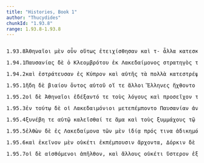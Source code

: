 ```yaml
---
title: "Histories, Book 1"
author: "Thucydides"
chunkId: "1.93.8"
range: 1.93.8-1.93.8
---
```


<pre class="greek prose syntax" data-urn="urn:cts:greekLit:tlg0003.tlg001"><p><span class="subdoc" data-subdoc="1.93.8">1.93.8</span><span class="sentence"><span class=" nominative" data-flags="n-p---mn-" data-head="6" data-id="1" data-lemma="Ἀθηναῖος">Ἀθηναῖοι </span><span class=" " data-def="indeed, of a truth, but, indeed" data-flags="d--------" data-head="6" data-id="2" data-lemma="μέν">μὲν </span><span class=" " data-def="certainly, in fact, really, really" data-flags="d--------" data-head="6" data-id="3" data-lemma="οὖν">οὖν </span><span class=" " data-def="in this way, manner, so, thus, thus, as follows" data-flags="d--------" data-head="5" data-id="4" data-lemma="οὕτως">οὕτως </span><span class="verb " data-def="build a wall, build, they built them" data-flags="v3paip---" data-head="6" data-id="5" data-lemma="τειχίζω">ἐτειχίσθησαν </span><span class=" " data-flags="c--------" data-head="0" data-id="6" data-lemma="καί">καὶ </span><span class=" accusative" data-flags="l-p---na-" data-head="8" data-id="7" data-lemma="ὁ">τ- </span><span class=" accusative" data-flags="p-p---na-" data-head="9" data-id="8" data-lemma="ἄλλος">ἆλλα </span><span class="verb " data-def="equip, furnish fully with, with, furnish, equip fully" data-flags="v3piie---" data-head="6" data-id="9" data-lemma="κατασκευάζω">κατεσκευάζοντο </span><span class=" " data-def="straight, direct, the vertical, by the straight road" data-flags="d--------" data-head="9" data-id="10" data-lemma="εὐθύς">εὐθὺς </span><span class=" " data-def="mip, miti, mit, in the midst of, among, between" data-flags="r--------" data-head="10" data-id="11" data-lemma="μετά">μετὰ </span><span class=" accusative" data-flags="l-s---fa-" data-head="14" data-id="12" data-lemma="ὁ">τὴν </span><span class=" nominative" data-flags="n-s---mn-" data-head="14" data-id="13" data-lemma="Μήδων">Μήδων </span><span class=" accusative" data-def="retiring, retreat, place, means of retreat" data-flags="n-s---fa-" data-head="11" data-id="14" data-lemma="ἀναχώρησις">ἀναχώρησιν</span><span class=" " data-flags="u--------" data-head="0" data-id="15" data-lemma=".">. </span></span></p><p><span class="subdoc" data-subdoc="1.94.1">1.94.1</span><span class="sentence"><span class=" nominative" data-flags="n-s---mn-" data-head="10" data-id="1" data-lemma="Παυσανίας">Παυσανίας </span><span class=" " data-flags="d--------" data-head="10" data-id="2" data-lemma="δέ">δὲ </span><span class=" nominative" data-flags="l-s---mn-" data-head="1" data-id="3" data-lemma="ὁ">ὁ </span><span class=" genitive" data-flags="n-s---mg-" data-head="1" data-id="4" data-lemma="Κλεόμβροτος">Κλεομβρότου </span><span class=" " data-def="from out of, from, out of, forth from" data-flags="r--------" data-head="1" data-id="5" data-lemma="ἐκ">ἐκ </span><span class=" genitive" data-def="" data-flags="n-s---fg-" data-head="5" data-id="6" data-lemma="Λακεδαίμων">Λακεδαίμονος </span><span class=" nominative" data-def="leader, commander of an army, general, commander, governor" data-flags="n-s---mn-" data-head="1" data-id="7" data-lemma="στρατηγός">στρατηγὸς </span><span class=" genitive" data-flags="l-p---mg-" data-head="9" data-id="8" data-lemma="ὁ">τῶν </span><span class=" genitive" data-def="the Thessalian tribe of which Hellen was the reputed chief, non-Egyptian, pagan" data-flags="n-p---mg-" data-head="7" data-id="9" data-lemma="Ἕλλην">Ἑλλήνων </span><span class="verb " data-def="send out, forth from, bring out by calling, call" data-flags="v3saip---" data-head="0" data-id="10" data-lemma="ἐκπέμπω">ἐξεπέμφθη </span><span class=" " data-def="mip, miti, mit, in the midst of, among, between" data-flags="r--------" data-head="10" data-id="11" data-lemma="μετά">μετὰ </span><span class=" " data-def="twenty, vīginti, viṃśatis" data-flags="a--------" data-head="13" data-id="12" data-lemma="εἴκοσι">εἴκοσι </span><span class=" genitive" data-def="ship, NT, the ships" data-flags="n-p---fg-" data-head="11" data-id="13" data-lemma="ναῦς">νεῶν </span><span class=" " data-def="ápa, ab, ap-ehtre" data-flags="r--------" data-head="10" data-id="14" data-lemma="ἀπό">ἀπὸ </span><span class=" genitive" data-def="the Peloponnesus" data-flags="n-s---fg-" data-head="14" data-id="15" data-lemma="Πελοπόννησος">Πελοποννήσου</span><span class=" " data-flags="u--------" data-head="0" data-id="16" data-lemma="·">· </span></span><span class="sentence"><span class="verb " data-def="sail in company with" data-flags="v3piia---" data-head="7" data-id="1" data-lemma="συμπλέω">ξυνέπλεον </span><span class=" " data-flags="d--------" data-head="7" data-id="2" data-lemma="δέ">δὲ </span><span class=" " data-flags="d--------" data-head="7" data-id="3" data-lemma="καί">καὶ </span><span class=" nominative" data-flags="n-p---mn-" data-head="1" data-id="4" data-lemma="Ἀθηναῖος">Ἀθηναῖοι </span><span class=" " data-def="thirty, thirty-one, a council of war of thirty" data-flags="a--------" data-head="6" data-id="5" data-lemma="τριάκοντα">τριάκοντα </span><span class=" dative" data-def="ship, NT, the ships" data-flags="n-p---fd-" data-head="1" data-id="6" data-lemma="ναῦς">ναυσὶ </span><span class=" " data-flags="c--------" data-head="0" data-id="7" data-lemma="καί">καὶ </span><span class=" genitive" data-flags="l-p---mg-" data-head="10" data-id="8" data-lemma="ὁ">τῶν </span><span class=" genitive" data-flags="a-p---mg-" data-head="10" data-id="9" data-lemma="ἄλλος">ἄλλων </span><span class=" genitive" data-def="fighting along with, leagued, allied with, ally" data-flags="n-p---mg-" data-head="11" data-id="10" data-lemma="σύμμαχος">ξυμμάχων </span><span class=" nominative" data-def="great number, multitude, mass, greater number" data-flags="n-s---nn-" data-head="13" data-id="11" data-lemma="πλῆθος">πλῆθος</span><span class=" " data-flags="u--------" data-head="0" data-id="12" data-lemma=".">. </span></span></p><p><span class="subdoc" data-subdoc="1.94.2">1.94.2</span><span class="sentence"><span class=" " data-flags="d--------" data-head="11" data-id="1" data-lemma="καί">καὶ </span><span class="verb " data-def="advance with an army, fleet, wage war, they have been soldiers, have seen war-service" data-flags="v3paia---" data-head="5" data-id="2" data-lemma="στρατεύω">ἐστράτευσαν </span><span class=" " data-def="into, to, into" data-flags="r--------" data-head="2" data-id="3" data-lemma="εἰς">ἐς </span><span class=" accusative" data-def="from Cyprus, to Cyprus" data-flags="n-s---fa-" data-head="3" data-id="4" data-lemma="Κύπρος">Κύπρον </span><span class=" " data-flags="c--------" data-head="11" data-id="5" data-lemma="καί">καὶ </span><span class=" genitive" data-def="self, him, her, it, the very one, the same" data-flags="p-s---fg-" data-head="8" data-id="6" data-lemma="αὐτός">αὐτῆς </span><span class=" accusative" data-flags="l-p---na-" data-head="8" data-id="7" data-lemma="ὁ">τὰ </span><span class=" accusative" data-def="many, many, many" data-flags="a-p---na-" data-head="9" data-id="8" data-lemma="πολύς">πολλὰ </span><span class="verb " data-def="turn down, trample on, turn the soil, turn" data-flags="v3paim---" data-head="5" data-id="9" data-lemma="καταστρέφω">κατεστρέψαντο</span><span class=" " data-flags="u--------" data-head="16" data-id="10" data-lemma=",">, </span><span class=" " data-flags="c--------" data-head="0" data-id="11" data-lemma="καί">καὶ </span><span class=" accusative" data-def="latter, last, úd, úttaras, uttamás" data-flags="a-s---na-" data-head="25" data-id="12" data-lemma="ὕστερος">ὕστερον </span><span class=" " data-def="into, to, into" data-flags="r--------" data-head="25" data-id="13" data-lemma="εἰς">ἐς </span><span class=" accusative" data-flags="n-s---na-" data-head="13" data-id="14" data-lemma="Βυζάντιος">Βυζάντιον </span><span class=" genitive" data-def="Mede, Median" data-flags="n-p---mg-" data-head="16" data-id="15" data-lemma="Μῆδος">Μήδων </span><span class="verb genitive" data-flags="v-pppamg-" data-head="25" data-id="16" data-lemma="ἔχω">ἐχόντων</span><span class=" " data-flags="u--------" data-head="16" data-id="17" data-lemma=",">, </span><span class=" " data-flags="c--------" data-head="11" data-id="18" data-lemma="καί">καὶ </span><span class="verb " data-def="force a besieged town to surrender, force to capitulate, to be forced to surrender" data-flags="v3paia---" data-head="18" data-id="19" data-lemma="ἐκπολιορκέω">ἐξεπολιόρκησαν </span><span class=" " data-def="into, to, into" data-flags="r--------" data-head="19" data-id="20" data-lemma="εἰς">ἐν </span><span class=" dative" data-def="this, nearer, more remote" data-flags="a-s---fd-" data-head="23" data-id="21" data-lemma="ὅδε">τῇδε </span><span class=" dative" data-flags="l-s---fd-" data-head="23" data-id="22" data-lemma="ὁ">τῇ </span><span class=" dative" data-def="leading the way, going first, example, authority, rule" data-flags="n-s---fd-" data-head="20" data-id="23" data-lemma="ἡγεμονία">ἡγεμονίᾳ</span><span class=" " data-flags="u--------" data-head="0" data-id="24" data-lemma=".">. </span></span></p><p><span class="subdoc" data-subdoc="1.95.1">1.95.1</span><span class="sentence"><span class=" " data-flags="d--------" data-head="4" data-id="1" data-lemma="ἤδη">ἤδη </span><span class=" " data-flags="d--------" data-head="10" data-id="2" data-lemma="δέ">δὲ </span><span class=" genitive" data-def="forcible, violent, by force, perforce, violent" data-flags="a-s---mg-" data-head="4" data-id="3" data-lemma="βίαιος">βιαίου </span><span class="verb genitive" data-flags="v-sppamg-" data-head="10" data-id="4" data-lemma="εἰμί">ὄντος </span><span class=" genitive" data-def="self, him, her, it, the very one, the same" data-flags="p-s---mg-" data-head="4" data-id="5" data-lemma="αὐτός">αὐτοῦ </span><span class=" nominative" data-flags="l-p---mn-" data-head="9" data-id="6" data-lemma="ὁ">οἵ </span><span class=" " data-flags="d--------" data-head="16" data-id="7" data-lemma="τε">τε </span><span class=" nominative" data-flags="a-p---mn-" data-head="9" data-id="8" data-lemma="ἄλλος">ἄλλοι </span><span class=" nominative" data-def="the Thessalian tribe of which Hellen was the reputed chief, non-Egyptian, pagan" data-flags="n-p---mn-" data-head="16" data-id="9" data-lemma="Ἕλλην">Ἕλληνες </span><span class="verb " data-def="to be loaded, to be vexed, grieved, at" data-flags="v3piie---" data-head="0" data-id="10" data-lemma="ἄχθομαι">ἤχθοντο </span><span class=" " data-flags="d--------" data-head="16" data-id="11" data-lemma="καί">καὶ </span><span class=" " data-flags="d--------" data-head="13" data-id="12" data-lemma="οὐ">οὐχ </span><span class=" accusative" data-def="least, worst, least" data-flags="a-p---na-" data-head="15" data-id="13" data-lemma="ἥκιστος">ἥκιστα </span><span class=" nominative" data-flags="l-p---mn-" data-head="15" data-id="14" data-lemma="ὁ">οἱ </span><span class=" nominative" data-flags="n-p---mn-" data-head="16" data-id="15" data-lemma="Ἴωνες">Ἴωνες </span><span class=" " data-flags="c--------" data-head="10" data-id="16" data-lemma="καί">καὶ </span><span class=" nominative" data-def="as great as, how great, as much as, how much, as far as, how far" data-flags="a-p---mn-" data-head="21" data-id="17" data-lemma="ὅσος">ὅσοι </span><span class=" " data-def="ápa, ab, ap-ehtre" data-flags="r--------" data-head="21" data-id="18" data-lemma="ἀπό">ἀπὸ </span><span class=" genitive" data-def="king, chief, captain, judge" data-flags="n-s---mg-" data-head="18" data-id="19" data-lemma="βασιλεύς">βασιλέως </span><span class=" " data-def="lately, just now" data-flags="d--------" data-head="21" data-id="20" data-lemma="νεωστί">νεωστὶ </span><span class="verb " data-def="set free, set, free, clear" data-flags="v3plie---" data-head="16" data-id="21" data-lemma="ἐλευθερόω">ἠλευθέρωντο</span><span class=" " data-flags="u--------" data-head="0" data-id="22" data-lemma="·">· </span></span><span class="sentence"><span class="verb nominative" data-def="go to and fro, backwards and forwards, stalk, keep going" data-flags="v-pppamn-" data-head="6" data-id="1" data-lemma="φοιτάω">φοιτῶντές </span><span class=" " data-flags="d--------" data-head="6" data-id="2" data-lemma="τε">τε </span><span class=" " data-def="on the side of, in the direction of, from, at, to, práti" data-flags="r--------" data-head="1" data-id="3" data-lemma="πρός">πρὸς </span><span class=" accusative" data-flags="l-p---ma-" data-head="5" data-id="4" data-lemma="ὁ">τοὺς </span><span class=" accusative" data-flags="n-p---ma-" data-head="3" data-id="5" data-lemma="Ἀθήναιος">Ἀθηναίους </span><span class="verb " data-def="think, deem worthy, think worthy of a reward, of a punishment" data-flags="v3piia---" data-head="0" data-id="6" data-lemma="ἀξιόω">ἠξίουν </span><span class=" accusative" data-def="self, him, her, it, the very one, the same" data-flags="p-p---ma-" data-head="10" data-id="7" data-lemma="αὐτός">αὐτοὺς </span><span class=" accusative" data-def="one who leads, guide, one who does a thing first, shows the way" data-flags="n-p---ma-" data-head="10" data-id="8" data-lemma="ἡγεμών">ἡγεμόνας </span><span class=" genitive" data-def="Rendic.Pont. Accad.Rom. di Arch, they, them, them" data-flags="p-p---mg-" data-head="8" data-id="9" data-lemma="σφεῖς">σφῶν </span><span class="verb " data-def="come into a new state of being, come into being, to be born" data-flags="v--pne---" data-head="14" data-id="10" data-lemma="γίγνομαι">γίγνεσθαι </span><span class=" " data-flags="r--------" data-head="10" data-id="11" data-lemma="κατά">κατὰ </span><span class=" accusative" data-flags="l-s---na-" data-head="13" data-id="12" data-lemma="ὁ">τὸ </span><span class=" accusative" data-def="congenital, inborn, character, natural" data-flags="a-s---na-" data-head="11" data-id="13" data-lemma="συγγενής">ξυγγενὲς </span><span class=" " data-flags="c--------" data-head="6" data-id="14" data-lemma="καί">καὶ </span><span class=" dative" data-flags="n-s---md-" data-head="17" data-id="15" data-lemma="Παυσανίας">Παυσανίᾳ </span><span class=" " data-flags="d--------" data-head="17" data-id="16" data-lemma="μή">μὴ </span><span class="verb " data-def="to turn to, towards, inclined itself" data-flags="v--pna---" data-head="14" data-id="17" data-lemma="ἐπιτρέπω">ἐπιτρέπειν</span><span class=" " data-flags="u--------" data-head="19" data-id="18" data-lemma=",">, </span><span class=" " data-def="if haply, if, soever" data-flags="c--------" data-head="17" data-id="19" data-lemma="ἐάν">ἤν </span><span class=" " data-flags="d--------" data-head="21" data-id="20" data-lemma="πού">που </span><span class="verb " data-def="constrain, they used force, to be hard pressed" data-flags="v3spse---" data-head="19" data-id="21" data-lemma="βιάζω">βιάζηται</span><span class=" " data-flags="u--------" data-head="0" data-id="22" data-lemma=".">. </span></span></p><p><span class="subdoc" data-subdoc="1.95.2">1.95.2</span><span class="sentence"><span class=" nominative" data-flags="l-p---mn-" data-head="3" data-id="1" data-lemma="ὁ">οἱ </span><span class=" " data-flags="d--------" data-head="8" data-id="2" data-lemma="δέ">δὲ </span><span class=" nominative" data-flags="n-p---mn-" data-head="8" data-id="3" data-lemma="Ἀθηναῖος">Ἀθηναῖοι </span><span class="verb " data-def="take, accept, receive, receive, at the hand of" data-flags="v3paim---" data-head="8" data-id="4" data-lemma="δέχομαι">ἐδέξαντό </span><span class=" " data-flags="d--------" data-head="8" data-id="5" data-lemma="τε">τε </span><span class=" accusative" data-flags="l-p---ma-" data-head="7" data-id="6" data-lemma="ὁ">τοὺς </span><span class=" accusative" data-def="computation, reckoning, account, accounts" data-flags="n-p---ma-" data-head="4" data-id="7" data-lemma="λόγος">λόγους </span><span class=" " data-flags="c--------" data-head="0" data-id="8" data-lemma="καί">καὶ </span><span class="verb " data-def="hold to, offer, hold against, apply" data-flags="v3piia---" data-head="8" data-id="9" data-lemma="προσέχω">προσεῖχον </span><span class=" accusative" data-flags="l-s---fa-" data-head="11" data-id="10" data-lemma="ὁ">τὴν </span><span class=" accusative" data-def="means of knowing, mark, token, organ by which one perceives" data-flags="n-s---fa-" data-head="9" data-id="11" data-lemma="γνώμη">γνώμην </span><span class=" " data-def="so, thus, as, how" data-flags="d--------" data-head="17" data-id="12" data-lemma="ὡς">ὡς </span><span class=" " data-flags="d--------" data-head="14" data-id="13" data-lemma="οὐ">οὐ </span><span class="verb nominative" data-def="look round upon, take a look round, look over, overlook" data-flags="v-pfpmmn-" data-head="17" data-id="14" data-lemma="περιοράω">περιοψόμενοι </span><span class=" accusative" data-flags="l-p---na-" data-head="16" data-id="15" data-lemma="ὁ">τ- </span><span class=" accusative" data-flags="p-p---na-" data-head="18" data-id="16" data-lemma="ἄλλος">ἆλλά </span><span class=" " data-flags="c--------" data-head="9" data-id="17" data-lemma="τε">τε </span><span class="verb nominative" data-def="set down, bring, to land" data-flags="v-pfpmmn-" data-head="17" data-id="18" data-lemma="καθίστημι">καταστησόμενοι </span><span class=" dative" data-flags="p-s---fd-" data-head="20" data-id="19" data-lemma="ὅς">ᾗ </span><span class="verb " data-def="A ren, bring to light, cause to appear, make" data-flags="v3spoe---" data-head="18" data-id="20" data-lemma="φαίνω">φαίνοιτο </span><span class=" nominative" data-def="best, best, noblest" data-flags="a-p---nn-" data-head="20" data-id="21" data-lemma="ἄριστος">ἄριστα </span><span class=" dative" data-def="self, him, her, it, the very one, the same" data-flags="p-p---md-" data-head="20" data-id="22" data-lemma="αὐτός">αὐτοῖς</span><span class=" " data-flags="u--------" data-head="0" data-id="23" data-lemma=".">. </span></span></p><p><span class="subdoc" data-subdoc="1.95.3">1.95.3</span><span class="sentence"><span class=" " data-def="in, into, in, in the district of" data-flags="r--------" data-head="6" data-id="1" data-lemma="ἐν">ἐν </span><span class=" dative" data-def="this, u, this man here" data-flags="p-s---nd-" data-head="1" data-id="2" data-lemma="οὗτος">τούτῳ </span><span class=" " data-flags="d--------" data-head="6" data-id="3" data-lemma="δέ">δὲ </span><span class=" nominative" data-flags="l-p---mn-" data-head="5" data-id="4" data-lemma="ὁ">οἱ </span><span class=" nominative" data-flags="n-p---mn-" data-head="6" data-id="5" data-lemma="Λακεδαιμόνιος">Λακεδαιμόνιοι </span><span class="verb " data-def="send after, for, having sent for" data-flags="v3piie---" data-head="0" data-id="6" data-lemma="μεταπέμπω">μετεπέμποντο </span><span class=" accusative" data-flags="n-s---ma-" data-head="6" data-id="7" data-lemma="Παυσανίας">Παυσανίαν </span><span class="verb nominative" data-def="examine closely, interrogate, sound, inquire into" data-flags="v-pfpamn-" data-head="6" data-id="8" data-lemma="ἀνακρίνω">ἀνακρινοῦντες </span><span class=" genitive" data-flags="p-p---ng-" data-head="10" data-id="9" data-lemma="ὅς">ὧν </span><span class=" " data-def="round about, all round, on both sides, pári" data-flags="r--------" data-head="11" data-id="10" data-lemma="περί">πέρι </span><span class="verb " data-def="learn, by hearsay, by inquiry" data-flags="v3piie---" data-head="8" data-id="11" data-lemma="πυνθάνομαι">ἐπυνθάνοντο</span><span class=" " data-flags="u--------" data-head="0" data-id="12" data-lemma="·">· </span></span><span class="sentence"><span class=" " data-flags="d--------" data-head="13" data-id="1" data-lemma="καί">καὶ </span><span class=" " data-def="for, yes, . . , no, ay doubtless" data-flags="d--------" data-head="13" data-id="2" data-lemma="γάρ">γὰρ </span><span class=" nominative" data-def="wrongdoing, injustice, 'foul', wrongful act, offence" data-flags="n-s---fn-" data-head="5" data-id="3" data-lemma="ἀδικία">ἀδικία </span><span class=" nominative" data-def="many, many, many" data-flags="a-s---fn-" data-head="3" data-id="4" data-lemma="πολύς">πολλὴ </span><span class="verb " data-def="speak against, accuse, denounce" data-flags="v3siie---" data-head="13" data-id="5" data-lemma="κατηγορέω">κατηγορεῖτο </span><span class=" genitive" data-def="self, him, her, it, the very one, the same" data-flags="p-s---mg-" data-head="5" data-id="6" data-lemma="αὐτός">αὐτοῦ </span><span class=" " data-def="úpa, uf, from under" data-flags="r--------" data-head="5" data-id="7" data-lemma="ὑπό">ὑπὸ </span><span class=" genitive" data-flags="l-p---mg-" data-head="9" data-id="8" data-lemma="ὁ">τῶν </span><span class=" genitive" data-def="the Thessalian tribe of which Hellen was the reputed chief, non-Egyptian, pagan" data-flags="n-p---mg-" data-head="7" data-id="9" data-lemma="Ἕλλην">Ἑλλήνων </span><span class=" genitive" data-flags="l-p---mg-" data-head="9" data-id="10" data-lemma="ὁ">τῶν </span><span class="verb genitive" data-def="arrive at, come to, reach:, came up to, came to" data-flags="v-pppemg-" data-head="9" data-id="11" data-lemma="ἀφικνέομαι">ἀφικνουμένων</span><span class=" " data-flags="u--------" data-head="5" data-id="12" data-lemma=",">, </span><span class=" " data-flags="c--------" data-head="0" data-id="13" data-lemma="καί">καὶ </span><span class=" genitive" data-def="monarchy, sovereignty, sovereignty, despotic rule" data-flags="n-s---fg-" data-head="17" data-id="14" data-lemma="τυραννίς">τυραννίδος </span><span class=" " data-def="" data-flags="d--------" data-head="16" data-id="15" data-lemma="μᾶλλον">μᾶλλον </span><span class="verb " data-def="A ren, bring to light, cause to appear, make" data-flags="v3siie---" data-head="13" data-id="16" data-lemma="φαίνω">ἐφαίνετο </span><span class=" nominative" data-def="imitation, reproduction, representation by means of art" data-flags="n-s---fn-" data-head="16" data-id="17" data-lemma="μίμησις">μίμησις </span><span class=" " data-flags="d--------" data-head="15" data-id="18" data-lemma="ἤ">ἢ </span><span class=" nominative" data-def="office of general, command, office of, presidency" data-flags="n-s---fn-" data-head="21" data-id="19" data-lemma="στρατηγία">στρατηγία</span><span class=" " data-flags="u--------" data-head="0" data-id="20" data-lemma=".">. </span></span></p><p><span class="subdoc" data-subdoc="1.95.4">1.95.4</span><span class="sentence"><span class="verb " data-def="stand with the feet together, with closed feet, to be joined to" data-flags="v3saia---" data-head="5" data-id="1" data-lemma="συμβαίνω">ξυνέβη </span><span class=" " data-flags="d--------" data-head="5" data-id="2" data-lemma="τε">τε </span><span class=" dative" data-def="self, him, her, it, the very one, the same" data-flags="p-s---md-" data-head="1" data-id="3" data-lemma="αὐτός">αὐτῷ </span><span class="verb " data-def="call, summon, they had been summoned, demand, require" data-flags="v--pne---" data-head="1" data-id="4" data-lemma="καλέω">καλεῖσθαί </span><span class=" " data-flags="c--------" data-head="0" data-id="5" data-lemma="τε">τε </span><span class=" " data-flags="d--------" data-head="5" data-id="6" data-lemma="ἅμα">ἅμα </span><span class=" " data-flags="d--------" data-head="9" data-id="7" data-lemma="καί">καὶ </span><span class=" accusative" data-flags="l-p---ma-" data-head="9" data-id="8" data-lemma="ὁ">τοὺς </span><span class=" accusative" data-def="fighting along with, leagued, allied with, ally" data-flags="n-p---ma-" data-head="15" data-id="9" data-lemma="σύμμαχος">ξυμμάχους </span><span class=" dative" data-flags="l-s---nd-" data-head="12" data-id="10" data-lemma="ὁ">τῷ </span><span class=" genitive" data-def="the person there, that person, thing, the more remote" data-flags="p-s---mg-" data-head="12" data-id="11" data-lemma="ἐκεῖνος">ἐκείνου </span><span class=" dative" data-flags="n-s---nd-" data-head="15" data-id="12" data-lemma="ἔχθος">ἔχθει </span><span class=" " data-def="beside, from the side of, from beside, from, beside" data-flags="r--------" data-head="15" data-id="13" data-lemma="παρά">παῤ </span><span class=" accusative" data-flags="n-p---ma-" data-head="13" data-id="14" data-lemma="Ἀθήναιος">Ἀθηναίους </span><span class="verb " data-def="transpose, adjourn, change one's order of battle" data-flags="v--anm---" data-head="22" data-id="15" data-lemma="μετατάσσω">μετατάξασθαι </span><span class=" " data-def="except, save, short of, save in respect of" data-flags="r--------" data-head="9" data-id="16" data-lemma="πλήν">πλὴν </span><span class=" genitive" data-flags="l-p---mg-" data-head="20" data-id="17" data-lemma="ὁ">τῶν </span><span class=" " data-def="ápa, ab, ap-ehtre" data-flags="r--------" data-head="20" data-id="18" data-lemma="ἀπό">ἀπὸ </span><span class=" genitive" data-def="the Peloponnesus" data-flags="n-s---fg-" data-head="18" data-id="19" data-lemma="Πελοπόννησος">Πελοποννήσου </span><span class=" genitive" data-def="soldier, professional soldier, soldier" data-flags="n-p---mg-" data-head="16" data-id="20" data-lemma="στρατιώτης">στρατιωτῶν</span><span class=" " data-flags="u--------" data-head="0" data-id="21" data-lemma=".">. </span></span></p><p><span class="subdoc" data-subdoc="1.95.5">1.95.5</span><span class="sentence"><span class="verb nominative" data-def="ibo, start, set out, was setting out" data-flags="v-sapamn-" data-head="14" data-id="1" data-lemma="ἔρχομαι">ἐλθὼν </span><span class=" " data-flags="d--------" data-head="14" data-id="2" data-lemma="δέ">δὲ </span><span class=" " data-def="into, to, into" data-flags="r--------" data-head="1" data-id="3" data-lemma="εἰς">ἐς </span><span class=" accusative" data-def="" data-flags="n-s---fa-" data-head="3" data-id="4" data-lemma="Λακεδαίμων">Λακεδαίμονα </span><span class=" genitive" data-flags="l-p---ng-" data-head="10" data-id="5" data-lemma="ὁ">τῶν </span><span class=" " data-def="indeed, of a truth, but, indeed" data-flags="d--------" data-head="14" data-id="6" data-lemma="μέν">μὲν </span><span class=" dative" data-def="one's own, pertaining to oneself, private, personal, private" data-flags="a-s---fd-" data-head="10" data-id="7" data-lemma="ἴδιος">ἰδίᾳ </span><span class=" " data-def="on the side of, in the direction of, from, at, to, práti" data-flags="r--------" data-head="10" data-id="8" data-lemma="πρός">πρός </span><span class=" accusative" data-def="any one, any thing, who? what?, si se" data-flags="p-s---ma-" data-head="8" data-id="9" data-lemma="τις">τινα </span><span class=" genitive" data-def="wrong done, intentional wrong, wrong done to" data-flags="n-p---ng-" data-head="11" data-id="10" data-lemma="ἀδίκημα">ἀδικημάτων </span><span class="verb " data-def="guide straight, direct, steer, straight" data-flags="v3saip---" data-head="14" data-id="11" data-lemma="εὐθύνω">ηὐθύνθη</span><span class=" " data-flags="u--------" data-head="11" data-id="12" data-lemma=",">, </span><span class=" accusative" data-flags="l-p---na-" data-head="15" data-id="13" data-lemma="ὁ">τὰ </span><span class=" " data-flags="c--------" data-head="0" data-id="14" data-lemma="δέ">δὲ </span><span class=" accusative" data-def="big, full-grown, elder" data-flags="a-p---nas" data-head="18" data-id="15" data-lemma="μέγας">μέγιστα </span><span class="verb " data-def="loose from, from, undo" data-flags="v3spie---" data-head="14" data-id="16" data-lemma="ἀπολύω">ἀπολύεται </span><span class=" " data-flags="d--------" data-head="18" data-id="17" data-lemma="μή">μὴ </span><span class="verb " data-def="to be, do wrong, those who have sinned" data-flags="v--pna---" data-head="16" data-id="18" data-lemma="ἀδικέω">ἀδικεῖν</span><span class=" " data-flags="u--------" data-head="0" data-id="19" data-lemma="·">· </span></span><span class="sentence"><span class="verb " data-def="speak against, accuse, denounce" data-flags="v3siie---" data-head="7" data-id="1" data-lemma="κατηγορέω">κατηγορεῖτο </span><span class=" " data-flags="d--------" data-head="7" data-id="2" data-lemma="δέ">δὲ </span><span class=" genitive" data-def="self, him, her, it, the very one, the same" data-flags="p-s---mg-" data-head="1" data-id="3" data-lemma="αὐτός">αὐτοῦ </span><span class=" " data-flags="d--------" data-head="5" data-id="4" data-lemma="οὐ">οὐχ </span><span class=" accusative" data-def="least, worst, least" data-flags="a-p---na-" data-head="1" data-id="5" data-lemma="ἥκιστος">ἥκιστα </span><span class=" nominative" data-def="leaning towards the Medes, Medism" data-flags="n-s---mn-" data-head="1" data-id="6" data-lemma="Μηδισμός">μηδισμὸς </span><span class=" " data-flags="c--------" data-head="0" data-id="7" data-lemma="καί">καὶ </span><span class="verb " data-def="expect, think, suppose, imagine, thought" data-flags="v3siia---" data-head="7" data-id="8" data-lemma="δοκέω">ἐδόκει </span><span class=" accusative" data-def="clear, plain, distinct, distinctly legible, prominent" data-flags="a-s---nas" data-head="10" data-id="9" data-lemma="σαφής">σαφέστατον </span><span class="verb " data-flags="v--pna---" data-head="8" data-id="10" data-lemma="εἰμί">εἶναι</span><span class=" " data-flags="u--------" data-head="0" data-id="11" data-lemma=".">. </span></span></p><p><span class="subdoc" data-subdoc="1.95.6">1.95.6</span><span class="sentence"><span class=" " data-flags="d--------" data-head="9" data-id="1" data-lemma="καί">καὶ </span><span class=" accusative" data-def="the person there, that person, thing, the more remote" data-flags="p-s---ma-" data-head="5" data-id="2" data-lemma="ἐκεῖνος">ἐκεῖνον </span><span class=" " data-def="indeed, of a truth, but, indeed" data-flags="d--------" data-head="9" data-id="3" data-lemma="μέν">μὲν </span><span class=" " data-def="no more, no longer, no further, not now" data-flags="d--------" data-head="5" data-id="4" data-lemma="οὐκέτι">οὐκέτι </span><span class="verb " data-def="send out, forth from, bring out by calling, call" data-flags="v3ppia---" data-head="9" data-id="5" data-lemma="ἐκπέμπω">ἐκπέμπουσιν </span><span class=" accusative" data-def="ruler, commander, chief, king, chief magistrate" data-flags="n-s---ma-" data-head="5" data-id="6" data-lemma="ἄρχων">ἄρχοντα</span><span class=" " data-flags="u--------" data-head="5" data-id="7" data-lemma=",">, </span><span class=" accusative" data-flags="n-s---ma-" data-head="10" data-id="8" data-lemma="Δόρκις">Δόρκιν </span><span class=" " data-flags="c--------" data-head="0" data-id="9" data-lemma="δέ">δὲ </span><span class=" " data-flags="c--------" data-head="20" data-id="10" data-lemma="καί">καὶ </span><span class=" accusative" data-flags="a-p---ma-" data-head="12" data-id="11" data-lemma="ἄλλος">ἄλλους </span><span class=" accusative" data-def="any one, any thing, who? what?, si se" data-flags="p-p---ma-" data-head="10" data-id="12" data-lemma="τις">τινὰς </span><span class=" " data-def="mip, miti, mit, in the midst of, among, between" data-flags="r--------" data-head="12" data-id="13" data-lemma="μετά">μετ̓ </span><span class=" genitive" data-def="self, him, her, it, the very one, the same" data-flags="p-s---mg-" data-head="13" data-id="14" data-lemma="αὐτός">αὐτοῦ </span><span class=" accusative" data-def="army, a land force, host, company, band" data-flags="n-s---fa-" data-head="16" data-id="15" data-lemma="στρατιά">στρατιὰν </span><span class="verb accusative" data-flags="v-pppama-" data-head="10" data-id="16" data-lemma="ἔχω">ἔχοντας </span><span class=" " data-flags="d--------" data-head="18" data-id="17" data-lemma="οὐ">οὐ </span><span class=" accusative" data-def="many, many, many" data-flags="a-s---fa-" data-head="15" data-id="18" data-lemma="πολύς">πολλήν</span><span class=" " data-flags="u--------" data-head="0" data-id="19" data-lemma="·">· </span></span><span class="sentence"><span class=" dative" data-flags="p-p---md-" data-head="3" data-id="1" data-lemma="ὅς">οἷς </span><span class=" " data-def="no more, no longer, no further, not now" data-flags="d--------" data-head="3" data-id="2" data-lemma="οὐκέτι">οὐκέτι </span><span class="verb " data-def="send to, sent, set on, incite" data-flags="v3piia---" data-head="0" data-id="3" data-lemma="ἐφίημι">ἐφίεσαν </span><span class=" nominative" data-flags="l-p---mn-" data-head="5" data-id="4" data-lemma="ὁ">οἱ </span><span class=" nominative" data-def="fighting along with, leagued, allied with, ally" data-flags="n-p---mn-" data-head="3" data-id="5" data-lemma="σύμμαχος">ξύμμαχοι </span><span class=" accusative" data-flags="l-s---fa-" data-head="7" data-id="6" data-lemma="ὁ">τὴν </span><span class=" accusative" data-def="leading the way, going first, example, authority, rule" data-flags="n-s---fa-" data-head="3" data-id="7" data-lemma="ἡγεμονία">ἡγεμονίαν</span><span class=" " data-flags="u--------" data-head="0" data-id="8" data-lemma=".">. </span></span></p><p><span class="subdoc" data-subdoc="1.95.7">1.95.7</span><span class="sentence"><span class=" nominative" data-flags="l-p---mn-" data-head="4" data-id="1" data-lemma="ὁ">οἱ </span><span class=" " data-flags="d--------" data-head="6" data-id="2" data-lemma="δέ">δὲ </span><span class="verb nominative" data-def="perceive, apprehend by the senses, see, hear" data-flags="v-papmmn-" data-head="4" data-id="3" data-lemma="αἰσθάνομαι">αἰσθόμενοι </span><span class="verb " data-def="go away, depart from, cease from, departure from" data-flags="v3paia---" data-head="6" data-id="4" data-lemma="ἀπέρχομαι">ἀπῆλθον</span><span class=" " data-flags="u--------" data-head="4" data-id="5" data-lemma=",">, </span><span class=" " data-flags="c--------" data-head="0" data-id="6" data-lemma="καί">καὶ </span><span class=" accusative" data-flags="p-p---ma-" data-head="10" data-id="7" data-lemma="ἄλλος">ἄλλους </span><span class=" " data-def="no more, no longer, no further, not now" data-flags="d--------" data-head="10" data-id="8" data-lemma="οὐκέτι">οὐκέτι </span><span class=" accusative" data-def="latter, last, úd, úttaras, uttamás" data-flags="a-s---na-" data-head="10" data-id="9" data-lemma="ὕστερος">ὕστερον </span><span class="verb " data-def="send out, forth from, bring out by calling, call" data-flags="v3paia---" data-head="6" data-id="10" data-lemma="ἐκπέμπω">ἐξέπεμψαν </span><span class=" nominative" data-flags="l-p---mn-" data-head="12" data-id="11" data-lemma="ὁ">οἱ </span><span class=" nominative" data-flags="n-p---mn-" data-head="10" data-id="12" data-lemma="Λακεδαιμόνιος">Λακεδαιμόνιοι</span><span class=" " data-flags="u--------" data-head="30" data-id="13" data-lemma=",">, </span><span class="verb nominative" data-def="put to flight, terrify, alarm, to frighten" data-flags="v-pppemn-" data-head="30" data-id="14" data-lemma="φοβέω">φοβούμενοι </span><span class=" " data-flags="c--------" data-head="14" data-id="15" data-lemma="μή">μὴ </span><span class=" dative" data-def="Rendic.Pont. Accad.Rom. di Arch, they, them, them" data-flags="p-p---md-" data-head="19" data-id="16" data-lemma="σφεῖς">σφίσιν </span><span class=" nominative" data-flags="l-p---mn-" data-head="18" data-id="17" data-lemma="ὁ">οἱ </span><span class="verb nominative" data-def="it is allowed, is possible, 'licet esse beatis', since it was possible" data-flags="v-pppamn-" data-head="20" data-id="18" data-lemma="ἔξεστι">ἐξιόντες </span><span class=" nominative" data-def="mcaner, inferior, worse than others, knave" data-flags="a-p---mnc" data-head="20" data-id="19" data-lemma="χείρων">χείρους </span><span class="verb " data-def="come into a new state of being, come into being, to be born" data-flags="v3ppse---" data-head="21" data-id="20" data-lemma="γίγνομαι">γίγνωνται</span><span class=" " data-flags="u--------" data-head="15" data-id="21" data-lemma=",">, </span><span class=" accusative" data-def="the very man who, the very thing which, the same as, wherefore" data-flags="p-s---na-" data-head="27" data-id="22" data-lemma="ὅσπερ">ὅπερ </span><span class=" " data-flags="d--------" data-head="26" data-id="23" data-lemma="καί">καὶ </span><span class=" " data-def="in, into, in, in the district of" data-flags="r--------" data-head="27" data-id="24" data-lemma="ἐν">ἐν </span><span class=" dative" data-flags="l-s---md-" data-head="26" data-id="25" data-lemma="ὁ">τῷ </span><span class=" dative" data-flags="n-s---md-" data-head="24" data-id="26" data-lemma="Παυσανίας">Παυσανίᾳ </span><span class="verb " data-def="see, observe in, observe, remark" data-flags="v3paia---" data-head="49" data-id="27" data-lemma="ἐνεῖδον">ἐνεῖδον</span><span class=" " data-flags="u--------" data-head="27" data-id="28" data-lemma=",">, </span><span class="verb nominative" data-def="wish to be delivered from, get rid of" data-flags="v-pppamn-" data-head="35" data-id="29" data-lemma="ἀπαλλαξείω">ἀπαλλαξείοντες </span><span class=" " data-flags="c--------" data-head="10" data-id="30" data-lemma="δέ">δὲ </span><span class=" " data-flags="d--------" data-head="35" data-id="31" data-lemma="καί">καὶ </span><span class=" genitive" data-flags="l-s---mg-" data-head="34" data-id="32" data-lemma="ὁ">τοῦ </span><span class=" genitive" data-def="the Median affairs, the war with the Medes, silken" data-flags="a-s---mg-" data-head="34" data-id="33" data-lemma="Μηδικός">Μηδικοῦ </span><span class=" genitive" data-def="war, battle, fight, single combat" data-flags="n-s---mg-" data-head="29" data-id="34" data-lemma="πόλεμος">πολέμου </span><span class=" " data-flags="c--------" data-head="30" data-id="35" data-lemma="καί">καὶ </span><span class=" accusative" data-flags="l-p---ma-" data-head="37" data-id="36" data-lemma="ὁ">τοὺς </span><span class=" accusative" data-flags="n-p---ma-" data-head="38" data-id="37" data-lemma="Ἀθήναιος">Ἀθηναίους </span><span class="verb nominative" data-def="use customarily, practise, to have, in common use" data-flags="v-pppamn-" data-head="35" data-id="38" data-lemma="νομίζω">νομίζοντες </span><span class=" accusative" data-def="sufficing, becoming, befitting, sufficient, competent to do, sufficient" data-flags="a-p---ma-" data-head="41" data-id="39" data-lemma="ἱκανός">ἱκανοὺς </span><span class="verb " data-def="to be leader of, lead, govern, show" data-flags="v--pne---" data-head="39" data-id="40" data-lemma="ἐξηγέομαι">ἐξηγεῖσθαι </span><span class=" " data-flags="c--------" data-head="38" data-id="41" data-lemma="καί">καὶ </span><span class=" dative" data-def="Rendic.Pont. Accad.Rom. di Arch, they, them, them" data-flags="p-p---md-" data-head="47" data-id="42" data-lemma="σφεῖς">σφίσιν </span><span class=" " data-def="in, into, in, in the district of" data-flags="r--------" data-head="47" data-id="43" data-lemma="ἐν">ἐν </span><span class=" dative" data-flags="l-s---nd-" data-head="46" data-id="44" data-lemma="ὁ">τῷ </span><span class=" " data-flags="d--------" data-head="46" data-id="45" data-lemma="τότε">τότε </span><span class="verb dative" data-flags="v-sppand-" data-head="43" data-id="46" data-lemma="πάρειμι">παρόντι </span><span class=" accusative" data-def="made for an end, purpose, fit, adapted for" data-flags="a-p---ma-" data-head="41" data-id="47" data-lemma="ἐπιτήδειος">ἐπιτηδείους</span><span class=" " data-flags="u--------" data-head="0" data-id="48" data-lemma=".">. </span></span></p></pre>
